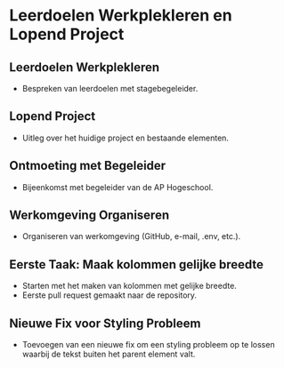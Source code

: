 # Leerdoelen Werkplekleren en Lopend Project

## Leerdoelen Werkplekleren

- Bespreken van leerdoelen met stagebegeleider.

## Lopend Project

- Uitleg over het huidige project en bestaande elementen.

## Ontmoeting met Begeleider

- Bijeenkomst met begeleider van de AP Hogeschool.

## Werkomgeving Organiseren

- Organiseren van werkomgeving (GitHub, e-mail, .env, etc.).

## Eerste Taak: Maak kolommen gelijke breedte

- Starten met het maken van kolommen met gelijke breedte.
- Eerste pull request gemaakt naar de repository.

## Nieuwe Fix voor Styling Probleem

- Toevoegen van een nieuwe fix om een styling probleem op te lossen waarbij de tekst buiten het parent element valt.
